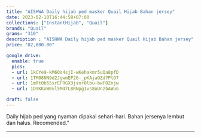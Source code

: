 ```yaml
---
title: "AISHWA Daily hijab ped masker Quail Hijab Bahan jersey"
date: 2023-02-10T16:44:58+07:00
collections: ["InstantHijab", "Quail"]
brands: "Quail"
grams: "310"
description : "AISHWA Daily hijab ped masker Quail Hijab Bahan jersey"
price: "82,000.00"

google_drive:
  enable: true
  pics:
  - url: 1kCYe9-kM6Qo4sjI-wKehakmr5uQa8pfD
  - url: 1TM08NN9d2JgwmEP26-_pKAjaOZd7PlD7
  - url: 1mRtOb55srEFRGX3jsnr0lbu-bwFOZnjw
  - url: 1DYKKxW0vl5M47L8RNpg1vs8oUnzbAWuG

draft: false
---
```


Daily hijab ped yang nyaman dipakai sehari-hari. Bahan jersenya lembut dan halus. Recomended."

______    
 
